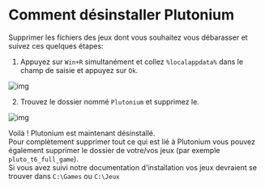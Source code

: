 # Comment désinstaller Plutonium

Supprimer les fichiers des jeux dont vous souhaitez vous débarasser et suivez ces quelques étapes:

1. Appuyez sur `Win+R` simultanément et collez `%localappdata%` dans le champ de saisie et appuyez sur `Ok`.

![img](/images/docs/uninstall/mCzpEix.png)

2. Trouvez le dossier nommé `Plutonium` et supprimez le.

![img](/images/docs/uninstall/aYhSvlR.png)

Voilà ! Plutonium est maintenant désinstallé.  
Pour complètement supprimer tout ce qui est lié à Plutonium vous pouvez également supprimer le dossier de votre/vos jeux (par exemple `pluto_t6_full_game`).  
Si vous avez suivi notre documentation d'installation vos jeux devraient se trouver dans `C:\Games` ou `C:\Jeux`
